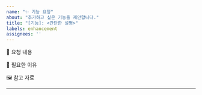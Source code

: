 ```yaml
---
name: "✨ 기능 요청"
about: "추가하고 싶은 기능을 제안합니다."
title: "[기능]: <간단한 설명>"
labels: enhancement
assignees: ''
---
```


🚀 요청 내용
<!-- 추가하고 싶은 기능을 간단히 설명해주세요. -->

🎯 필요한 이유
<!-- 이 기능이 왜 필요한지 작성해주세요. -->

🖼️ 참고 자료
<!-- 관련 자료나 예시를 첨부해주세요. -->

---
